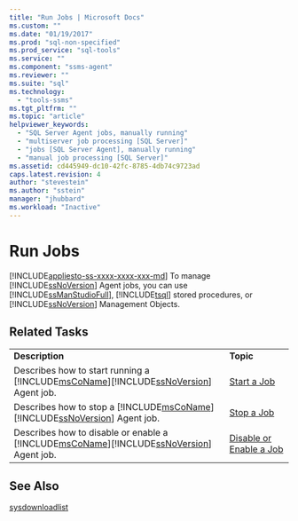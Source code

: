```yaml
---
title: "Run Jobs | Microsoft Docs"
ms.custom: ""
ms.date: "01/19/2017"
ms.prod: "sql-non-specified"
ms.prod_service: "sql-tools"
ms.service: ""
ms.component: "ssms-agent"
ms.reviewer: ""
ms.suite: "sql"
ms.technology: 
  - "tools-ssms"
ms.tgt_pltfrm: ""
ms.topic: "article"
helpviewer_keywords: 
  - "SQL Server Agent jobs, manually running"
  - "multiserver job processing [SQL Server]"
  - "jobs [SQL Server Agent], manually running"
  - "manual job processing [SQL Server]"
ms.assetid: cd445949-dc10-42fc-8785-4db74c9723ad
caps.latest.revision: 4
author: "stevestein"
ms.author: "sstein"
manager: "jhubbard"
ms.workload: "Inactive"
---
```

# Run Jobs
[!INCLUDE[appliesto-ss-xxxx-xxxx-xxx-md](../../includes/appliesto-ss-xxxx-xxxx-xxx-md.md)]
To manage [!INCLUDE[ssNoVersion](../../includes/ssnoversion_md.md)] Agent jobs, you can use [!INCLUDE[ssManStudioFull](../../includes/ssmanstudiofull_md.md)], [!INCLUDE[tsql](../../includes/tsql_md.md)] stored procedures, or [!INCLUDE[ssNoVersion](../../includes/ssnoversion_md.md)] Management Objects.  
  
## Related Tasks  
  
|||  
|-|-|  
|**Description**|**Topic**|  
|Describes how to start running a [!INCLUDE[msCoName](../../includes/msconame_md.md)][!INCLUDE[ssNoVersion](../../includes/ssnoversion_md.md)] Agent job.|[Start a Job](../../ssms/agent/start-a-job.md)|  
|Describes how to stop a [!INCLUDE[msCoName](../../includes/msconame_md.md)][!INCLUDE[ssNoVersion](../../includes/ssnoversion_md.md)] Agent job.|[Stop a Job](../../ssms/agent/stop-a-job.md)|  
|Describes how to disable or enable a [!INCLUDE[msCoName](../../includes/msconame_md.md)][!INCLUDE[ssNoVersion](../../includes/ssnoversion_md.md)] Agent job.|[Disable or Enable a Job](../../ssms/agent/disable-or-enable-a-job.md)|  
  
## See Also  
[sysdownloadlist](http://msdn.microsoft.com/en-us/71087a4c-e829-488e-aa7d-a9476e2b4779)  
  
